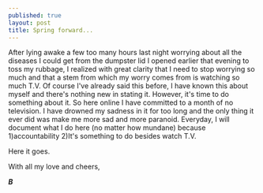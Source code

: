 ```yaml
---
published: true
layout: post
title: Spring forward...
---
```




After lying awake a few too many hours last night worrying about all the diseases I could get from the dumpster lid I opened earlier that evening to toss my rubbage, I realized with great clarity that I need to stop worrying so much and that a stem from which my worry comes from is watching so much T.V. Of course I've already said this before, I have known this about myself and there's nothing new in stating it. However, it's time to do something about it. So here online I have committed to a month of no television. I have drowned my sadness in it for too long and the only thing it ever did was make me more sad and more paranoid. Everyday, I will document what I do here (no matter how mundane) because 1)accountability 2)It's something to do besides watch T.V. 

Here it goes. 

With all my love and cheers, 

**_B_**
